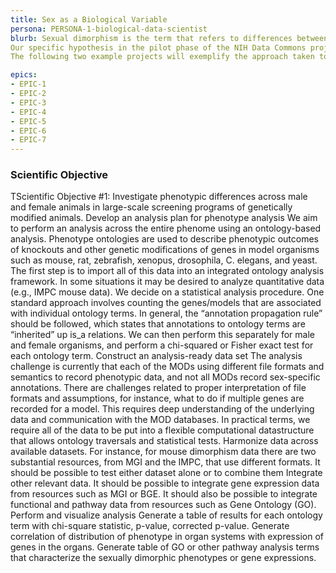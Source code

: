 ```yaml
---
title: Sex as a Biological Variable
persona: PERSONA-1-biological-data-scientist
blurb: Sexual dimorphism is the term that refers to differences between males and females of the same species. In medicine, we study sex and gender medicine with the goal of understanding fundamental differences of biology and behaviour between women and men in order to improve health care for both sexes by tailoring diagnostic, screening, and treatment strategies for men and women.
Our specific hypothesis in the pilot phase of the NIH Data Commons project is that we can use the model organism data resources in the Alliance of Genomic Resources and the tissue-based gene expression data in the Genotype-Tissue Expression (GTEx) project to understand some aspects of the differences between male and female biology at genome scale. An additional hypothesis is that we can use this information to inform our analysis of male and female participants in the TOPMed project. 
The following two example projects will exemplify the approach taken to model organism and GTEx data.

epics:
- EPIC-1
- EPIC-2
- EPIC-3
- EPIC-4
- EPIC-5
- EPIC-6
- EPIC-7
---
```


### Scientific Objective 

TScientific Objective #1: Investigate phenotypic differences across male and female animals in large-scale screening programs of genetically modified animals.
Develop an analysis plan for phenotype analysis
We aim to perform an analysis across the entire phenome using an ontology-based analysis. Phenotype ontologies are used to describe phenotypic outcomes of knockouts and other genetic modifications of genes in model organisms such as mouse, rat, zebrafish, xenopus, drosophila, C. elegans, and yeast. The first step is to import all of this data into an integrated ontology analysis framework. In some situations it may be desired to analyze quantitative data (e.g., IMPC mouse data).
We decide on a statistical analysis procedure. One standard approach involves counting the genes/models that are associated with individual ontology terms. In general, the “annotation propagation rule” should be followed, which states that annotations to ontology terms are “inherited” up is_a relations. We can then perform this separately for male and female organisms, and perform a chi-squared or Fisher exact test for each ontology term.
Construct an analysis-ready data set
The analysis challenge is currently that each of the MODs using different file formats and semantics to record phenotypic data, and not all MODs record sex-specific annotations. There are challenges related to proper interpretation of file formats and assumptions, for instance, what to do if multiple genes are recorded for a model. This requires deep understanding of the underlying data and communication with the MOD databases. In practical terms, we require all of the data to be put into a flexible computational datastructure that allows ontology traversals and statistical tests. 
Harmonize data across available datasets. For instance, for mouse dimorphism data there are two substantial resources, from MGI and the IMPC, that use different formats. It should be possible to test either dataset alone or to combine them
Integrate other relevant data. It should be possible to integrate gene expression data from resources such as MGI or BGE. It should also be possible to integrate functional and pathway data from resources such as Gene Ontology (GO).
Perform and visualize analysis
Generate a table of results for each ontology term with chi-square statistic, p-value, corrected p-value.
Generate correlation of distribution of phenotype in organ systems with expression of genes in the organs. 
Generate table of GO or other pathway analysis terms that characterize the sexually dimorphic phenotypes or gene expressions.
